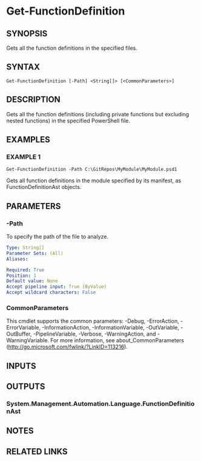 # Get-FunctionDefinition

## SYNOPSIS
Gets all the function definitions in the specified files.

## SYNTAX

```
Get-FunctionDefinition [-Path] <String[]> [<CommonParameters>]
```

## DESCRIPTION
Gets all the function definitions (including private functions but excluding nested functions) in the specified PowerShell file.

## EXAMPLES

### EXAMPLE 1
```
Get-FunctionDefinition -Path C:\GitRepos\MyModule\MyModule.psd1
```

Gets all function definitions in the module specified by its manifest, as FunctionDefinitionAst objects.

## PARAMETERS

### -Path
To specify the path of the file to analyze.

```yaml
Type: String[]
Parameter Sets: (All)
Aliases:

Required: True
Position: 1
Default value: None
Accept pipeline input: True (ByValue)
Accept wildcard characters: False
```

### CommonParameters
This cmdlet supports the common parameters: -Debug, -ErrorAction, -ErrorVariable, -InformationAction, -InformationVariable, -OutVariable, -OutBuffer, -PipelineVariable, -Verbose, -WarningAction, and -WarningVariable.
For more information, see about_CommonParameters (http://go.microsoft.com/fwlink/?LinkID=113216).

## INPUTS

## OUTPUTS

### System.Management.Automation.Language.FunctionDefinitionAst

## NOTES

## RELATED LINKS
